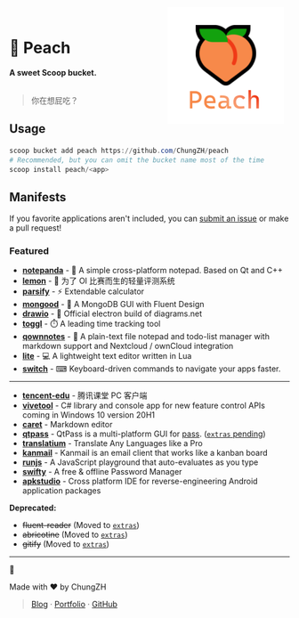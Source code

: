 <p align="center">
<img width="210" height="210" alt="Peach" src="./assets/peach.png" align="right" style="float: right; margin: 0 10px 0 0;"/>
</br>
<h1>🍑 Peach</h1>
<strong>A sweet Scoop bucket.</strong>
</br>
</br>
<blockquote>你在想屁吃？</blockquote>
</p>

## Usage

```powershell
scoop bucket add peach https://github.com/ChungZH/peach
# Recommended, but you can omit the bucket name most of the time
scoop install peach/<app>
```

## Manifests

If you favorite applications aren't included, you can [submit an issue](https://github.com/ChungZH/peach/issues/new) or make a pull request!

### Featured

- [**notepanda**](https://github.com/ChungZH/notepanda) - 📃 A simple cross-platform notepad. Based on Qt and C++
- [**lemon**](https://github.com/Project-LemonLime/Project_LemonLime) - 🍋 为了 OI 比赛而生的轻量评测系统
- [**parsify**](https://parsify.app/) - ⚡ Extendable calculator
- [**mongood**](https://github.com/RenzHoly/Mongood) - 🥭 A MongoDB GUI with Fluent Design
- [**drawio**](https://github.com/jgraph/drawio-desktop) - 📐 Official electron build of diagrams.net
- [**toggl**](https://toggl.com/) - ⏱️ A leading time tracking tool
- [**qownnotes**](https://www.qownnotes.org/) - 📓 A plain-text file notepad and todo-list manager with markdown support and Nextcloud / ownCloud integration
- [**lite**](https://github.com/rxi/lite) - 💻 A lightweight text editor written in Lua
- [**switch**](https://get-switch.app/) - ⌨ Keyboard-driven commands to navigate your apps faster.

------

- [**tencent-edu**](https://ke.qq.com/) - 腾讯课堂 PC 客户端
- [**vivetool**](https://github.com/thebookisclosed/ViVe) - C# library and console app for new feature control APIs coming in Windows 10 version 20H1
- [**caret**](https://caret.io) - Markdown editor
- [**qtpass**](https://qtpass.org/) - QtPass is a multi-platform GUI for [pass](https://www.passwordstore.org/). ([`extras` pending](https://github.com/lukesampson/scoop-extras/pull/4465))
- [**translatium**](https://translatiumapp.com/) - Translate Any Languages like a Pro
- [**kanmail**](https://kanmail.io/) - Kanmail is an email client that works like a kanban board
- [**runjs**](https://runjs.dev/) - A JavaScript playground that auto-evaluates as you type
- [**swifty**](https://getswifty.pro/) -  A free & offline Password Manager
- [**apkstudio**](https://vaibhavpandey.com/apkstudio/) - Cross platform IDE for reverse-engineering Android application packages

**Deprecated:**

- ~~fluent-reader~~ (Moved to [`extras`](https://github.com/lukesampson/scoop-extras/pull/4450))
- ~~abricotine~~ (Moved to [`extras`](https://github.com/lukesampson/scoop-extras/pull/4453))
- ~~gitify~~ (Moved to [`extras`](https://github.com/lukesampson/scoop-extras/pull/4455))

---

🍑

Made with ❤ by ChungZH

> [Blog](https://chungzh.cn) · [Portfolio](https://chungzh.cc) · [GitHub](https://github.com/ChungZH)
